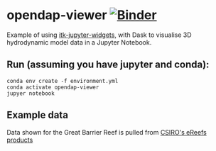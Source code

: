 # opendap-viewer [![Binder](https://binder.pangeo.io/badge_logo.svg)](https://binder.pangeo.io/v2/gh/danwild/opendap-viewer.git/master)

Example of using [itk-jupyter-widgets](https://github.com/InsightSoftwareConsortium/itk-jupyter-widgets), with Dask
to visualise 3D hydrodynamic model data in a Jupyter Notebook.

## Run (assuming you have jupyter and conda):

```
conda env create -f environment.yml
conda activate opendap-viewer
jupyer notebook
```

## Example data

Data shown for the Great Barrier Reef is pulled from [CSIRO's eReefs products](https://research.csiro.au/ereefs/)

